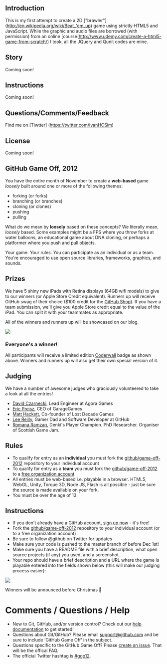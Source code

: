 ## Introduction

This is my first attempt to create a 2D ["brawler"] (http://en.wikipedia.org/wiki/Beat_'em_up) game using strictly HTML5 and JavaScript. While the graphic and audio files are borrowed (with permission) from an online [course(http://www.udemy.com/create-a-html5-game-from-scratch/) I took, all the JQuery and Qunit codes are mine.

## Story

Coming soon!

## Instructions

Coming soon!

## Questions/Comments/Feedback

Find me on [Tiwtter] (https://twitter.com/IvanHCSim)

## License

Coming soon!

## GitHub Game Off, 2012

You have the entire month of November to create a **web-based** game *loosely* built around one or more of the following themes:

* forking (or forks)
* branching (or branches)
* cloning (or clones)
* pushing
* pulling

What do we mean by **loosely** based on these concepts? We literally mean, *loosely* based. Some examples might be a FPS where you throw forks at water balloons, an educational game about DNA cloning, or perhaps a platformer where you push and pull objects.

Your game. Your rules. You can participate as an individual or as a team. You're encouraged to use open source libraries, frameworks, graphics, and sounds.

## Prizes

We have 5 shiny new iPads with Retina displays (64GB wifi models) to give to our winners (or Apple Store Credit equivalent). Runners up will receive GitHub swag of their choice ($100 credit for the [GitHub Shop](http://shop.github.com/)). If you have a team submission, we'll give you Apple Store credit equal to the value of the iPad. You can split it with your teammates as appropriate.

All of the winners and runners up will be showcased on our blog.

<img src="http://i.imgur.com/lxZrD.png" style="border:0;">

### Everyone's a winner!

All participants will receive a limited edition [Coderwall](http://www.coderwall.com) badge as shown above. Winners and runners up will also get their own special version of it.

## Judging

We have a number of awesome judges who graciously volunteered to take a look at all the entries!

* [David Czarnecki](http://twitter.com/CzarneckiD), Lead Engineer at Agora Games
* [Eric Preisz](https://twitter.com/epreisz), CEO of GarageGames
* [Matt Hackett](https://twitter.com/#!/richtaur), Co-founder of Lost Decade Games
* [Lee Reilly](http://twitter.com/leereilly), Gamer Dad and Software Developer at GitHub
* [Romana Ramzan](https://twitter.com/Manak/), Denki's Player Champion. PhD Researcher. Organiser of Scottish Game Jam.

## Rules

* To qualify for entry as an **individual** you must fork the [github/game-off-2012](https://github.com/github/game-off-2012) repository to your individual account
* To qualify for entry as a **team** you must fork the [github/game-off-2012](https://github.com/github/game-off-2012) to a [free organization account](https://github.com/settings/organizations)
* All entries must be web-based i.e. playable in a browser. HTML5, WebGL, Unity, Torque 3D, Node JS, Flash is all possible - just be sure the source is made available on your fork.
* You must be over the age of 13

## Instructions

* If you don't already have a GitHub account, [sign up now](https://github.com/signup/free) - it's free!
* Fork the [github/game-off-2012](https://github.com/github/game-off-2012) repository to your individual account (or to a free organization account)
* Be sure to follow @github on Twitter for updates
* Make sure your code is pushed to the master branch of before Dec 1st!
* Make sure you have a README file with a brief description, what open source projects (if any) you used, and a screenshot.
* Your repo should have a brief description and a URL where the game is playable entered into the fields shown below (this will make our judging process easier):

![](https://img.skitch.com/20121010-x2ecpu95fi91us6hbfehg2dgit.png)

Winners will be announced before Christmas :santa:

# Comments / Questions / Help

* New to Git, GitHub, and/or version control? Check out our [help documentation](https://help.github.com/) to get started!
* Questions about Git/GitHub? Please email support@github.com and be sure to include 'GitHub Game Off' in the subject.
* Questions specific to the GitHub Game Off? Please [create an issue](https://github.com/github/game-off-2012/issues/new). That will be the offical FAQ.
* The official Twitter hashtag is [#ggo12](https://twitter.com/search/realtime?q=%23ggo12).